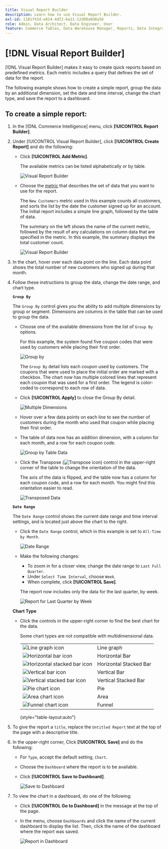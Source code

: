 ```yaml
---
title: Visual Report Builder
description: Learn how to use Visual Report Builder.
exl-id: 1101f43d-e014-4df2-be21-12d90a9d8a56
role: Admin, Data Architect, Data Engineer, User
feature: Commerce Tables, Data Warehouse Manager, Reports, Data Integration
---
```

# [!DNL Visual Report Builder]

[!DNL Visual Report Builder] makes it easy to create quick reports based on predefined metrics. Each metric includes a query that defines the set of data for the report.

The following example shows how to create a simple report, group the data by an additional dimension, set the date and time interval, change the chart type, and save the report to a dashboard.

## To create a simple report:

1. In the [!DNL Commerce Intelligence] menu, click **[!UICONTROL Report Builder]**.

1. Under [!UICONTROL Visual Report Builder], click **[!UICONTROL Create Report]** and do the following:

    * Click **[!UICONTROL Add Metric]**.

        The available metrics can be listed alphabetically or by table.

        ![Visual Report Builder](../../assets/magento-bi-visual-report-builder-add-metric.png)

    * Choose the [metric](../../data-user/reports/ess-manage-data-metrics.md) that describes the set of data that you want to use for the report.

        The `New Customers` metric used in this example counts all customers, and sorts the list by the date the customer signed up for an account. The initial report includes a simple line graph, followed by the table of data.

        The summary on the left shows the name of the current metric, followed by the result of any calculations on column data that are specified in the metric. In this example, the summary displays the total customer count.

        ![Visual Report Builder](../../assets/magento-bi-report-builder-untitled.png)

1. In the chart, hover over each data point on the line. Each data point shows the total number of new customers who signed up during that month.

1. Follow these instructions to group the data, change the date range, and chart type.

    **`Group By`**

    The `Group By` control gives you the ability to add multiple dimensions by group or segment. Dimensions are columns in the table that can be used to group the data.

    * Choose one of the available dimensions from the list of `Group By` options.

        For this example, the system found five coupon codes that were used by customers while placing their first order.

        ![Group by](../../assets/magento-bi-report-builder-group-by-dimensions.png)

        The `Group By` detail lists each coupon used by customers. The coupons that were used to place the initial order are marked with a checkbox. The chart now has multiple colored lines that represent each coupon that was used for a first order. The legend is color-coded to correspond to each row of data.

    * Click **[!UICONTROL Apply]** to close the Group By detail.

        ![Multiple Dimensions](../../assets/magento-bi-report-builder-group-by-dimension-detail.png)

    * Hover over a few data points on each line to see the number of customers during the month who used that coupon while placing their first order.

    * The table of data now has an addition dimension, with a column for each month, and a row for each coupon code.

        ![Group by Table Data](../../assets/magento-bi-report-builder-group-by-table-data.png)

    * Click the Transpose (![Transpose icon](../../assets/magento-bi-btn-transpose.png)) control in the upper-right corner of the table to change the orientation of the data.

        The axis of the data is flipped, and the table now has a column for each coupon code, and a row for each month. You might find this orientation easier to read.

        ![Transposed Data](../../assets/magento-bi-report-builder-group-by-table-data-transposed.png)

    **`Date Range`**

    The `Date Range` control shows the current date range and time interval settings, and is located just above the chart to the right.

    * Click the `Date Range` control, which in this example is set to `All-Time by Month`.

        ![Date Range](../../assets/magento-bi-report-builder-date-range.png)

    * Make the following changes:

        * To zoom in for a closer view, change the date range to `Last Full Quarter`.
        * Under `Select Time Interval`, choose `Week`.
        * When complete, click **[!UICONTROL Save]**.

        The report now includes only the data for the last quarter, by week.

        ![Report for Last Quarter by Week](../../assets/magento-bi-report-builder-date-range-quarter-by-week-chart.png)

    **Chart Type**

    * Click the controls in the upper-right corner to find the best chart for the data.

      Some chart types are not compatible with multidimensional data.

      | | |
      |-----|-----|
      | ![Line graph icon](../../assets/magento-bi-btn-chart-line.png) | Line graph |
      | ![Horizontal bar icon](../../assets/magento-bi-btn-chart-horz-bar.png) | Horizontal Bar |
      | ![Horizontal stacked bar icon](../../assets/magento-bi-btn-chart-horz-stacked-bar.png) | Horizontal Stacked Bar |
      | ![Vertical bar icon](../../assets/magento-bi-btn-chart-vert-bar.png) | Vertical Bar|
      | ![Vertical stacked bar icon](../../assets/magento-bi-btn-chart-vert-stacked-bar.png) | Vertical Stacked Bar|
      | ![Pie chart icon](../../assets/magento-bi-btn-chart-pie.png) | Pie|
      | ![Area chart icon](../../assets/magento-bi-btn-chart-area.png) | Area|
      | ![Funnel chart icon](../../assets/magento-bi-btn-chart-funnel.png) | Funnel|

      {style="table-layout:auto"}

1. To give the report a `title`, replace the `Untitled Report` text at the top of the page with a descriptive title.

1. In the upper-right corner, Click **[!UICONTROL Save]** and do the following:

    * For `Type`, accept the default setting, `Chart`.

    * Choose the `Dashboard` where the report is to be available.

    * Click **[!UICONTROL Save to Dashboard]**.

        ![Save to Dashboard](../../assets/magento-bi-report-builder-save-to-dashboard.png)

1. To view the chart in a dashboard, do one of the following:

    * Click **[!UICONTROL Go to Dashboard]** in the message at the top of the page.

    * In the menu, choose `Dashboards` and click the name of the current dashboard to display the list. Then, click the name of the dashboard where the report was saved.

        ![Report in Dashboard](../../assets/magento-bi-report-builder-my-dashboard.png)
